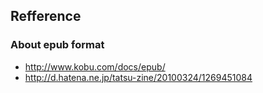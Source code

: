 


Refference
-----------

### About epub format


* http://www.kobu.com/docs/epub/
* http://d.hatena.ne.jp/tatsu-zine/20100324/1269451084

